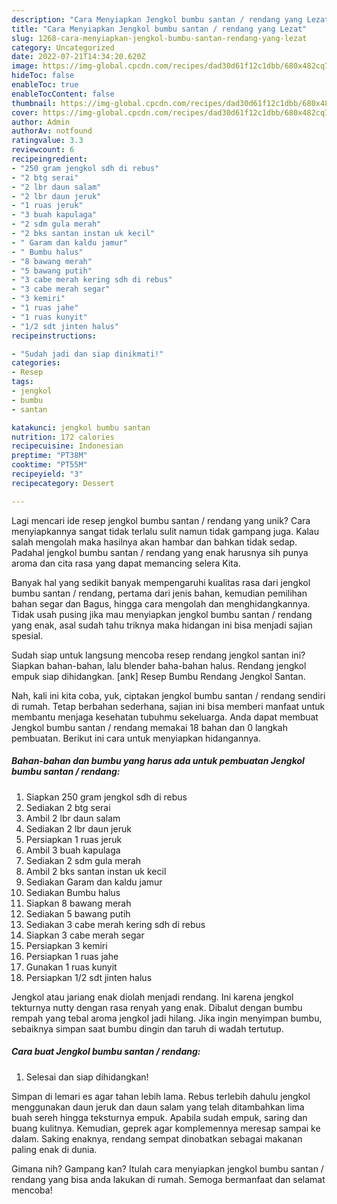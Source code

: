 ```yaml
---
description: "Cara Menyiapkan Jengkol bumbu santan / rendang yang Lezat"
title: "Cara Menyiapkan Jengkol bumbu santan / rendang yang Lezat"
slug: 1268-cara-menyiapkan-jengkol-bumbu-santan-rendang-yang-lezat
category: Uncategorized
date: 2022-07-21T14:34:20.620Z
image: https://img-global.cpcdn.com/recipes/dad30d61f12c1dbb/680x482cq70/jengkol-bumbu-santan-rendang-foto-resep-utama.jpg
hideToc: false
enableToc: true
enableTocContent: false
thumbnail: https://img-global.cpcdn.com/recipes/dad30d61f12c1dbb/680x482cq70/jengkol-bumbu-santan-rendang-foto-resep-utama.jpg
cover: https://img-global.cpcdn.com/recipes/dad30d61f12c1dbb/680x482cq70/jengkol-bumbu-santan-rendang-foto-resep-utama.jpg
author: Admin
authorAv: notfound
ratingvalue: 3.3
reviewcount: 6
recipeingredient:
- "250 gram jengkol sdh di rebus"
- "2 btg serai"
- "2 lbr daun salam"
- "2 lbr daun jeruk"
- "1 ruas jeruk"
- "3 buah kapulaga"
- "2 sdm gula merah"
- "2 bks santan instan uk kecil"
- " Garam dan kaldu jamur"
- " Bumbu halus"
- "8 bawang merah"
- "5 bawang putih"
- "3 cabe merah kering sdh di rebus"
- "3 cabe merah segar"
- "3 kemiri"
- "1 ruas jahe"
- "1 ruas kunyit"
- "1/2 sdt jinten halus"
recipeinstructions:

- "Sudah jadi dan siap dinikmati!"
categories:
- Resep
tags:
- jengkol
- bumbu
- santan

katakunci: jengkol bumbu santan 
nutrition: 172 calories
recipecuisine: Indonesian
preptime: "PT38M"
cooktime: "PT55M"
recipeyield: "3"
recipecategory: Dessert

---
```





Lagi mencari ide resep jengkol bumbu santan / rendang yang unik? Cara menyiapkannya sangat tidak terlalu sulit namun tidak gampang juga. Kalau salah mengolah maka hasilnya akan hambar dan bahkan tidak sedap. Padahal jengkol bumbu santan / rendang yang enak harusnya sih punya aroma dan cita rasa yang dapat memancing selera Kita.





Banyak hal yang sedikit banyak mempengaruhi kualitas rasa dari jengkol bumbu santan / rendang, pertama dari jenis bahan, kemudian pemilihan bahan segar dan Bagus, hingga cara mengolah dan menghidangkannya. Tidak usah pusing jika mau menyiapkan jengkol bumbu santan / rendang yang enak,      asal sudah tahu triknya maka hidangan ini bisa menjadi sajian spesial.














Sudah siap untuk langsung mencoba resep rendang jengkol santan ini? Siapkan bahan-bahan, lalu blender baha-bahan halus. Rendang jengkol empuk siap dihidangkan. [ank] Resep Bumbu Rendang Jengkol Santan.






Nah, kali ini kita coba, yuk, ciptakan jengkol bumbu santan / rendang sendiri di rumah. Tetap berbahan sederhana, sajian ini bisa memberi manfaat untuk membantu menjaga kesehatan tubuhmu sekeluarga. Anda dapat membuat Jengkol bumbu santan / rendang memakai 18 bahan dan 0 langkah pembuatan. Berikut ini cara untuk menyiapkan hidangannya.

<!--inarticleads1-->

##### Bahan-bahan dan bumbu yang harus ada untuk pembuatan Jengkol bumbu santan / rendang:

1. Siapkan 250 gram jengkol sdh di rebus
1. Sediakan 2 btg serai
1. Ambil 2 lbr daun salam
1. Sediakan 2 lbr daun jeruk
1. Persiapkan 1 ruas jeruk
1. Ambil 3 buah kapulaga
1. Sediakan 2 sdm gula merah
1. Ambil 2 bks santan instan uk kecil
1. Sediakan  Garam dan kaldu jamur
1. Sediakan  Bumbu halus
1. Siapkan 8 bawang merah
1. Sediakan 5 bawang putih
1. Sediakan 3 cabe merah kering sdh di rebus
1. Siapkan 3 cabe merah segar
1. Persiapkan 3 kemiri
1. Persiapkan 1 ruas jahe
1. Gunakan 1 ruas kunyit
1. Persiapkan 1/2 sdt jinten halus


Jengkol atau jariang enak diolah menjadi rendang. Ini karena jengkol tekturnya nutty dengan rasa renyah yang enak. Dibalut dengan bumbu rempah yang tebal aroma jengkol jadi hilang. Jika ingin menyimpan bumbu, sebaiknya simpan saat bumbu dingin dan taruh di wadah tertutup. 

<!--inarticleads2-->

##### Cara buat Jengkol bumbu santan / rendang:


1. Selesai dan siap dihidangkan!

Simpan di lemari es agar tahan lebih lama. Rebus terlebih dahulu jengkol menggunakan daun jeruk dan daun salam yang telah ditambahkan lima buah sereh hingga teksturnya empuk. Apabila sudah empuk, saring dan buang kulitnya. Kemudian, geprek agar komplemennya meresap sampai ke dalam. Saking enaknya, rendang sempat dinobatkan sebagai makanan paling enak di dunia. 

Gimana nih? Gampang kan? Itulah cara menyiapkan jengkol bumbu santan / rendang yang bisa anda lakukan di rumah. Semoga bermanfaat dan selamat mencoba!

